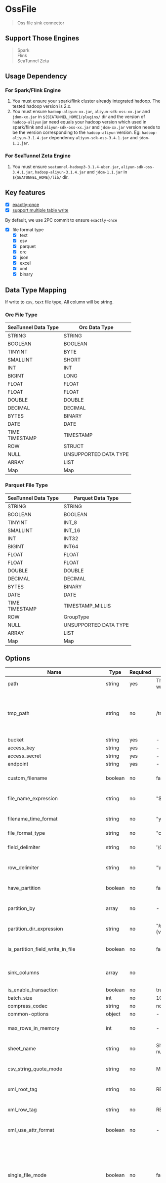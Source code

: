 # OssFile

> Oss file sink connector

## Support Those Engines

> Spark<br/>
> Flink<br/>
> SeaTunnel Zeta<br/>

## Usage Dependency

### For Spark/Flink Engine

1. You must ensure your spark/flink cluster already integrated hadoop. The tested hadoop version is 2.x.
2. You must ensure `hadoop-aliyun-xx.jar`, `aliyun-sdk-oss-xx.jar` and `jdom-xx.jar` in `${SEATUNNEL_HOME}/plugins/` dir and the version of `hadoop-aliyun` jar need equals your hadoop version which used in spark/flink and `aliyun-sdk-oss-xx.jar` and `jdom-xx.jar` version needs to be the version corresponding to the `hadoop-aliyun` version. Eg: `hadoop-aliyun-3.1.4.jar` dependency `aliyun-sdk-oss-3.4.1.jar` and `jdom-1.1.jar`.

### For SeaTunnel Zeta Engine

1. You must ensure `seatunnel-hadoop3-3.1.4-uber.jar`, `aliyun-sdk-oss-3.4.1.jar`, `hadoop-aliyun-3.1.4.jar` and `jdom-1.1.jar` in `${SEATUNNEL_HOME}/lib/` dir.

## Key features

- [x] [exactly-once](../../concept/connector-v2-features.md)
- [x] [support multiple table write](../../concept/connector-v2-features.md)

By default, we use 2PC commit to ensure `exactly-once`

- [x] file format type
  - [x] text
  - [x] csv
  - [x] parquet
  - [x] orc
  - [x] json
  - [x] excel
  - [x] xml
  - [x] binary

## Data Type Mapping

If write to `csv`, `text` file type, All column will be string.

### Orc File Type

| SeaTunnel Data Type  | Orc Data Type         |
|----------------------|-----------------------|
| STRING               | STRING                |
| BOOLEAN              | BOOLEAN               |
| TINYINT              | BYTE                  |
| SMALLINT             | SHORT                 |
| INT                  | INT                   |
| BIGINT               | LONG                  |
| FLOAT                | FLOAT                 |
| FLOAT                | FLOAT                 |
| DOUBLE               | DOUBLE                |
| DECIMAL              | DECIMAL               |
| BYTES                | BINARY                |
| DATE                 | DATE                  |
| TIME <br/> TIMESTAMP | TIMESTAMP             |
| ROW                  | STRUCT                |
| NULL                 | UNSUPPORTED DATA TYPE |
| ARRAY                | LIST                  |
| Map                  | Map                   |

### Parquet File Type

| SeaTunnel Data Type  | Parquet Data Type     |
|----------------------|-----------------------|
| STRING               | STRING                |
| BOOLEAN              | BOOLEAN               |
| TINYINT              | INT_8                 |
| SMALLINT             | INT_16                |
| INT                  | INT32                 |
| BIGINT               | INT64                 |
| FLOAT                | FLOAT                 |
| FLOAT                | FLOAT                 |
| DOUBLE               | DOUBLE                |
| DECIMAL              | DECIMAL               |
| BYTES                | BINARY                |
| DATE                 | DATE                  |
| TIME <br/> TIMESTAMP | TIMESTAMP_MILLIS      |
| ROW                  | GroupType             |
| NULL                 | UNSUPPORTED DATA TYPE |
| ARRAY                | LIST                  |
| Map                  | Map                   |

## Options

| Name                                  | Type    | Required | Default                                    | Description                                                                                                                                                            |
|---------------------------------------|---------|----------|--------------------------------------------|------------------------------------------------------------------------------------------------------------------------------------------------------------------------|
| path                                  | string  | yes      | The oss path to write file in.             |                                                                                                                                                                        |
| tmp_path                              | string  | no       | /tmp/seatunnel                             | The result file will write to a tmp path first and then use `mv` to submit tmp dir to target dir. Need a OSS dir.                                                      |
| bucket                                | string  | yes      | -                                          |                                                                                                                                                                        |
| access_key                            | string  | yes      | -                                          |                                                                                                                                                                        |
| access_secret                         | string  | yes      | -                                          |                                                                                                                                                                        |
| endpoint                              | string  | yes      | -                                          |                                                                                                                                                                        |
| custom_filename                       | boolean | no       | false                                      | Whether you need custom the filename                                                                                                                                   |
| file_name_expression                  | string  | no       | "${transactionId}"                         | Only used when custom_filename is true                                                                                                                                 |
| filename_time_format                  | string  | no       | "yyyy.MM.dd"                               | Only used when custom_filename is true                                                                                                                                 |
| file_format_type                      | string  | no       | "csv"                                      |                                                                                                                                                                        |
| field_delimiter                       | string  | no       | '\001'                                     | Only used when file_format_type is text                                                                                                                                |
| row_delimiter                         | string  | no       | "\n"                                       | Only used when file_format_type is text                                                                                                                                |
| have_partition                        | boolean | no       | false                                      | Whether you need processing partitions.                                                                                                                                |
| partition_by                          | array   | no       | -                                          | Only used then have_partition is true                                                                                                                                  |
| partition_dir_expression              | string  | no       | "${k0}=${v0}/${k1}=${v1}/.../${kn}=${vn}/" | Only used then have_partition is true                                                                                                                                  |
| is_partition_field_write_in_file      | boolean | no       | false                                      | Only used then have_partition is true                                                                                                                                  |
| sink_columns                          | array   | no       |                                            | When this parameter is empty, all fields are sink columns                                                                                                              |
| is_enable_transaction                 | boolean | no       | true                                       |                                                                                                                                                                        |
| batch_size                            | int     | no       | 1000000                                    |                                                                                                                                                                        |
| compress_codec                        | string  | no       | none                                       |                                                                                                                                                                        |
| common-options                        | object  | no       | -                                          |                                                                                                                                                                        |
| max_rows_in_memory                    | int     | no       | -                                          | Only used when file_format_type is excel.                                                                                                                              |
| sheet_name                            | string  | no       | Sheet${Random number}                      | Only used when file_format_type is excel.                                                                                                                              |
| csv_string_quote_mode                 | string  | no       | MINIMAL                                    | Only used when file_format is csv.                                                                                                                                     |
| xml_root_tag                          | string  | no       | RECORDS                                    | Only used when file_format is xml.                                                                                                                                     |
| xml_row_tag                           | string  | no       | RECORD                                     | Only used when file_format is xml.                                                                                                                                     |
| xml_use_attr_format                   | boolean | no       | -                                          | Only used when file_format is xml.                                                                                                                                     |
| single_file_mode                      | boolean | no       | false                                      | Each parallelism will only output one file. When this parameter is turned on, batch_size will not take effect. The output file name does not have a file block suffix. |
| create_empty_file_when_no_data        | boolean | no       | false                                      | When there is no data synchronization upstream, the corresponding data files are still generated.                                                                      |
| parquet_avro_write_timestamp_as_int96 | boolean | no       | false                                      | Only used when file_format is parquet.                                                                                                                                 |
| parquet_avro_write_fixed_as_int96     | array   | no       | -                                          | Only used when file_format is parquet.                                                                                                                                 |
| enable_header_write                   | boolean | no       | false                                      | Only used when file_format_type is text,csv.<br/> false:don't write header,true:write header.                                                                          |
| encoding                              | string  | no       | "UTF-8"                                    | Only used when file_format_type is json,text,csv,xml.                                                                                                                  |

### path [string]

The target dir path is required.

### bucket [string]

The bucket address of oss file system, for example: `oss://tyrantlucifer-image-bed`

### access_key [string]

The access key of oss file system.

### access_secret [string]

The access secret of oss file system.

### endpoint [string]

The endpoint of oss file system.

### custom_filename [boolean]

Whether custom the filename

### file_name_expression [string]

Only used when `custom_filename` is `true`

`file_name_expression` describes the file expression which will be created into the `path`. We can add the variable `${now}` or `${uuid}` in the `file_name_expression`, like `test_${uuid}_${now}`,
`${now}` represents the current time, and its format can be defined by specifying the option `filename_time_format`.

Please note that, If `is_enable_transaction` is `true`, we will auto add `${transactionId}_` in the head of the file.

### filename_time_format [String]

Only used when `custom_filename` is `true`

When the format in the `file_name_expression` parameter is `xxxx-${Now}` , `filename_time_format` can specify the time format of the path, and the default value is `yyyy.MM.dd` . The commonly used time formats are listed as follows:

| Symbol |    Description     |
|--------|--------------------|
| y      | Year               |
| M      | Month              |
| d      | Day of month       |
| H      | Hour in day (0-23) |
| m      | Minute in hour     |
| s      | Second in minute   |

### file_format_type [string]

We supported as the following file types:

`text` `csv` `parquet` `orc` `json` `excel` `xml` `binary`

Please note that, The final file name will end with the file_format_type's suffix, the suffix of the text file is `txt`.

### field_delimiter [string]

The separator between columns in a row of data. Only needed by `text` file format.

### row_delimiter [string]

The separator between rows in a file. Only needed by `text` file format.

### have_partition [boolean]

Whether you need processing partitions.

### partition_by [array]

Only used when `have_partition` is `true`.

Partition data based on selected fields.

### partition_dir_expression [string]

Only used when `have_partition` is `true`.

If the `partition_by` is specified, we will generate the corresponding partition directory based on the partition information, and the final file will be placed in the partition directory.

Default `partition_dir_expression` is `${k0}=${v0}/${k1}=${v1}/.../${kn}=${vn}/`. `k0` is the first partition field and `v0` is the value of the first partition field.

### is_partition_field_write_in_file [boolean]

Only used when `have_partition` is `true`.

If `is_partition_field_write_in_file` is `true`, the partition field and the value of it will be write into data file.

For example, if you want to write a Hive Data File, Its value should be `false`.

### sink_columns [array]

Which columns need be written to file, default value is all the columns get from `Transform` or `Source`.
The order of the fields determines the order in which the file is actually written.

### is_enable_transaction [boolean]

If `is_enable_transaction` is true, we will ensure that data will not be lost or duplicated when it is written to the target directory.

Please note that, If `is_enable_transaction` is `true`, we will auto add `${transactionId}_` in the head of the file.

Only support `true` now.

### batch_size [int]

The maximum number of rows in a file. For SeaTunnel Engine, the number of lines in the file is determined by `batch_size` and `checkpoint.interval` jointly decide. If the value of `checkpoint.interval` is large enough, sink writer will write rows in a file until the rows in the file larger than `batch_size`. If `checkpoint.interval` is small, the sink writer will create a new file when a new checkpoint trigger.

### compress_codec [string]

The compress codec of files and the details that supported as the following shown:

- txt: `lzo` `none`
- json: `lzo` `none`
- csv: `lzo` `none`
- orc: `lzo` `snappy` `lz4` `zlib` `none`
- parquet: `lzo` `snappy` `lz4` `gzip` `brotli` `zstd` `none`

Tips: excel type does not support any compression format

### common options

Sink plugin common parameters, please refer to [Sink Common Options](../sink-common-options.md) for details.

### max_rows_in_memory [int]

When File Format is Excel,The maximum number of data items that can be cached in the memory.

### sheet_name [string]

Writer the sheet of the workbook

### csv_string_quote_mode [string]

When File Format is CSV,The string quote mode of CSV.

- ALL: All String fields will be quoted.
- MINIMAL: Quotes fields which contain special characters such as a the field delimiter, quote character or any of the characters in the line separator string.
- NONE: Never quotes fields. When the delimiter occurs in data, the printer prefixes it with the escape character. If the escape character is not set, format validation throws an exception.

### xml_root_tag [string]

Specifies the tag name of the root element within the XML file.

### xml_row_tag [string]

Specifies the tag name of the data rows within the XML file.

### xml_use_attr_format [boolean]

Specifies Whether to process data using the tag attribute format.

### parquet_avro_write_timestamp_as_int96 [boolean]

Support writing Parquet INT96 from a timestamp, only valid for parquet files.

### parquet_avro_write_fixed_as_int96 [array]

Support writing Parquet INT96 from a 12-byte field, only valid for parquet files.

### encoding [string]

Only used when file_format_type is json,text,csv,xml.
The encoding of the file to write. This param will be parsed by `Charset.forName(encoding)`.

## How to Create an Oss Data Synchronization Jobs

The following example demonstrates how to create a data synchronization job that reads data from Fake Source and writes
it to the Oss:

For text file format with `have_partition` and `custom_filename` and `sink_columns`

```bash
# Set the basic configuration of the task to be performed
env {
  parallelism = 1
  job.mode = "BATCH"
}

# Create a source to product data
source {
  FakeSource {
    schema = {
      fields {
        name = string
        age = int
      }
    }
  }
}

# write data to Oss
sink {
  OssFile {
    path="/seatunnel/sink"
    bucket = "oss://tyrantlucifer-image-bed"
    access_key = "xxxxxxxxxxx"
    access_secret = "xxxxxxxxxxx"
    endpoint = "oss-cn-beijing.aliyuncs.com"
    file_format_type = "text"
    field_delimiter = "\t"
    row_delimiter = "\n"
    have_partition = true
    partition_by = ["age"]
    partition_dir_expression = "${k0}=${v0}"
    is_partition_field_write_in_file = true
    custom_filename = true
    file_name_expression = "${transactionId}_${now}"
    filename_time_format = "yyyy.MM.dd"
    sink_columns = ["name","age"]
    is_enable_transaction = true
  }
}
```

For parquet file format with `have_partition` and `sink_columns`

```bash
# Set the basic configuration of the task to be performed
env {
  parallelism = 1
  job.mode = "BATCH"
}

# Create a source to product data
source {
  FakeSource {
    schema = {
      fields {
        name = string
        age = int
      }
    }
  }
}

# Write data to Oss
sink {
  OssFile {
    path = "/seatunnel/sink"
    bucket = "oss://tyrantlucifer-image-bed"
    access_key = "xxxxxxxxxxx"
    access_secret = "xxxxxxxxxxxxxxxxx"
    endpoint = "oss-cn-beijing.aliyuncs.com"
    have_partition = true
    partition_by = ["age"]
    partition_dir_expression = "${k0}=${v0}"
    is_partition_field_write_in_file = true
    file_format_type = "parquet"
    sink_columns = ["name","age"]
  }
}
```

For orc file format simple config

```bash
# Set the basic configuration of the task to be performed
env {
  parallelism = 1
  job.mode = "BATCH"
}

# Create a source to product data
source {
  FakeSource {
    schema = {
      fields {
        name = string
        age = int
      }
    }
  }
}

# Write data to Oss
sink {
  OssFile {
    path="/seatunnel/sink"
    bucket = "oss://tyrantlucifer-image-bed"
    access_key = "xxxxxxxxxxx"
    access_secret = "xxxxxxxxxxx"
    endpoint = "oss-cn-beijing.aliyuncs.com"
    file_format_type = "orc"
  }
}
```

### enable_header_write [boolean]

Only used when file_format_type is text,csv.false:don't write header,true:write header.

### Multiple Table

For extract source metadata from upstream, you can use `${database_name}`, `${table_name}` and `${schema_name}` in the
path.

```bash

env {
  parallelism = 1
  spark.app.name = "SeaTunnel"
  spark.executor.instances = 2
  spark.executor.cores = 1
  spark.executor.memory = "1g"
  spark.master = local
  job.mode = "BATCH"
}

source {
  FakeSource {
    tables_configs = [
       {
        schema = {
          table = "fake1"
          fields {
            c_map = "map<string, string>"
            c_array = "array<int>"
            c_string = string
            c_boolean = boolean
            c_tinyint = tinyint
            c_smallint = smallint
            c_int = int
            c_bigint = bigint
            c_float = float
            c_double = double
            c_bytes = bytes
            c_date = date
            c_decimal = "decimal(38, 18)"
            c_timestamp = timestamp
            c_row = {
              c_map = "map<string, string>"
              c_array = "array<int>"
              c_string = string
              c_boolean = boolean
              c_tinyint = tinyint
              c_smallint = smallint
              c_int = int
              c_bigint = bigint
              c_float = float
              c_double = double
              c_bytes = bytes
              c_date = date
              c_decimal = "decimal(38, 18)"
              c_timestamp = timestamp
            }
          }
        }
       },
       {
       schema = {
         table = "fake2"
         fields {
           c_map = "map<string, string>"
           c_array = "array<int>"
           c_string = string
           c_boolean = boolean
           c_tinyint = tinyint
           c_smallint = smallint
           c_int = int
           c_bigint = bigint
           c_float = float
           c_double = double
           c_bytes = bytes
           c_date = date
           c_decimal = "decimal(38, 18)"
           c_timestamp = timestamp
           c_row = {
             c_map = "map<string, string>"
             c_array = "array<int>"
             c_string = string
             c_boolean = boolean
             c_tinyint = tinyint
             c_smallint = smallint
             c_int = int
             c_bigint = bigint
             c_float = float
             c_double = double
             c_bytes = bytes
             c_date = date
             c_decimal = "decimal(38, 18)"
             c_timestamp = timestamp
           }
         }
       }
      }
    ]
  }
}

sink {
  OssFile {
    bucket = "oss://whale-ops"
    access_key = "xxxxxxxxxxxxxxxxxxx"
    access_secret = "xxxxxxxxxxxxxxxxxxx"
    endpoint = "https://oss-accelerate.aliyuncs.com"
    path = "/tmp/fake_empty/text/${table_name}"
    row_delimiter = "\n"
    partition_dir_expression = "${k0}=${v0}"
    is_partition_field_write_in_file = true
    file_name_expression = "${transactionId}_${now}"
    file_format_type = "text"
    filename_time_format = "yyyy.MM.dd"
    is_enable_transaction = true
    compress_codec = "lzo"
  }
}
```

## Changelog

### 2.2.0-beta 2022-09-26

- Add OSS Sink Connector

### 2.3.0-beta 2022-10-20

- [BugFix] Fix the bug of incorrect path in windows environment ([2980](https://github.com/apache/seatunnel/pull/2980))
- [BugFix] Fix filesystem get error ([3117](https://github.com/apache/seatunnel/pull/3117))
- [BugFix] Solved the bug of can not parse '\t' as delimiter from config
  file ([3083](https://github.com/apache/seatunnel/pull/3083))

### Next version

- [BugFix] Fixed the following bugs that failed to write data to
  files ([3258](https://github.com/apache/seatunnel/pull/3258))
    - When field from upstream is null it will throw NullPointerException
    - Sink columns mapping failed
    - When restore writer from states getting transaction directly failed
- [Improve] Support setting batch size for every file ([3625](https://github.com/apache/seatunnel/pull/3625))
- [Improve] Support file compress ([3899](https://github.com/apache/seatunnel/pull/3899))

### Tips

> 1.[SeaTunnel Deployment Document](../../start-v2/locally/deployment.md).

